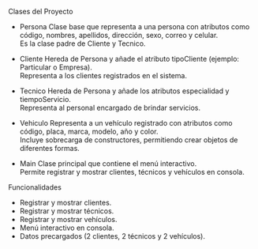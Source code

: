 Clases del Proyecto

- Persona
  Clase base que representa a una persona con atributos como código, nombres, apellidos, dirección, sexo, correo y celular.  
  Es la clase padre de Cliente y Tecnico.

- Cliente 
  Hereda de Persona y añade el atributo tipoCliente (ejemplo: Particular o Empresa).  
  Representa a los clientes registrados en el sistema.

- Tecnico 
  Hereda de Persona y añade los atributos especialidad y tiempoServicio.  
  Representa al personal encargado de brindar servicios.

- Vehiculo 
  Representa a un vehículo registrado con atributos como código, placa, marca, modelo, año y color.  
  Incluye sobrecarga de constructores, permitiendo crear objetos de diferentes formas.

- Main
  Clase principal que contiene el menú interactivo.  
  Permite registrar y mostrar clientes, técnicos y vehículos en consola.  

 Funcionalidades
- Registrar y mostrar clientes.  
- Registrar y mostrar técnicos.  
- Registrar y mostrar vehículos.  
- Menú interactivo en consola.  
- Datos precargados (2 clientes, 2 técnicos y 2 vehículos). 



